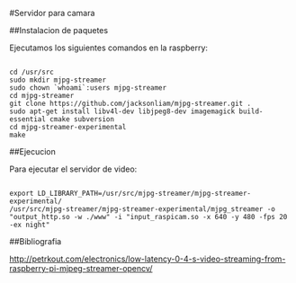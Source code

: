 #Servidor para camara

##Instalacion de paquetes

Ejecutamos los siguientes comandos en la raspberry:

```

cd /usr/src
sudo mkdir mjpg-streamer
sudo chown `whoami`:users mjpg-streamer
cd mjpg-streamer
git clone https://github.com/jacksonliam/mjpg-streamer.git .
sudo apt-get install libv4l-dev libjpeg8-dev imagemagick build-essential cmake subversion
cd mjpg-streamer-experimental
make

```

##Ejecucion

Para ejecutar el servidor de video:

```

export LD_LIBRARY_PATH=/usr/src/mjpg-streamer/mjpg-streamer-experimental/
/usr/src/mjpg-streamer/mjpg-streamer-experimental/mjpg_streamer -o "output_http.so -w ./www" -i "input_raspicam.so -x 640 -y 480 -fps 20 -ex night"

```


##Bibliografia

http://petrkout.com/electronics/low-latency-0-4-s-video-streaming-from-raspberry-pi-mjpeg-streamer-opencv/
